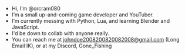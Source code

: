 - Hi, I’m @orcram080
- I’m a small up-and-coming game developer and YouTuber.
- I’m currently messing with Python, Lua, and learning Blender and JavaScript.
- I'd be down to collab with anyone really.
- You can reach me at johndoe2008200820082008@gmail.com (Long Email IK), or at my Discord, Gone_Fishing

